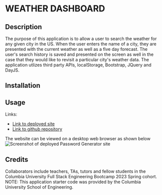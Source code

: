 # WEATHER DASHBOARD

## Description
The purpose of this application is to allow a user to search the weather for any given city in the US. When the user enters the name of a city, they are presented with the current weather as well as a five day forecast. The user's search history is saved and presented on the screen as well in the case that they would like to revisit a particular city's weather data. The application utlizes third party APIs, localStorage, Bootstrap, JQuery and DayJS.  

## Installation

## Usage
Links:
- [Link to deployed site](https://sydlaub.github.io/work-day-scheduler/)
- [Link to github repository](https://github.com/sydlaub/work-day-scheduler)

The website can be viewed on a desktop web browser as shown below
![Screenshot of deployed Password Generator site](./Assets/slaub-work-day-scheduler.png)

## Credits
Collaborators include teachers, TAs, tutors and fellow students in the Columbia University Full Stack Engineering Bootcamp 2023 Spring cohort.
NOTE: This application starter code was provided by the Columbia University School of Engineering.  